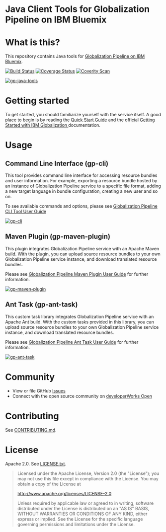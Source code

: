 <!--
/*  
 * Copyright IBM Corp. 2016
 *
 * Licensed under the Apache License, Version 2.0 (the "License");
 * you may not use this file except in compliance with the License.
 * You may obtain a copy of the License at
 *
 * http://www.apache.org/licenses/LICENSE-2.0
 *
 * Unless required by applicable law or agreed to in writing, software
 * distributed under the License is distributed on an "AS IS" BASIS,
 * WITHOUT WARRANTIES OR CONDITIONS OF ANY KIND, either express or implied.
 * See the License for the specific language governing permissions and
 * limitations under the License.
 */
-->
Java Client Tools for Globalization Pipeline on IBM Bluemix
==

# What is this?

This repository contains Java tools for
[Globalization Pipeline on IBM Bluemix](https://www.ng.bluemix.net/docs/services/GlobalizationPipeline/index.html).

[![Build Status](https://travis-ci.org/IBM-Bluemix/gp-java-tools.svg?branch=master)](https://travis-ci.org/IBM-Bluemix/gp-java-tools)
[![Coverage Status](https://coveralls.io/repos/github/IBM-Bluemix/gp-java-tools/badge.svg?branch=master)](https://coveralls.io/github/IBM-Bluemix/gp-java-tools?branch=master)
[![Coverity Scan](https://img.shields.io/coverity/scan/9398.svg)](https://scan.coverity.com/projects/ibm-bluemix-gp-java-tools)

[![gp-java-tools](https://img.shields.io/maven-central/v/com.ibm.g11n.pipeline/gp-java-tools.svg)](#)


# Getting started

To get started, you should familiarize yourself with the service itself. A good place
to begin is by reading the [Quick Start Guide](https://github.com/IBM-Bluemix/gp-common#quick-start-guide) and the official [Getting Started with IBM Globalization ](https://www.ng.bluemix.net/docs/services/GlobalizationPipeline/index.html)
documentation.

# Usage

## Command Line Interface (gp-cli)

This tool provides command line interface for accessing resource bundles and user
information. For example, exporting a resource bundle hosted by an instance
of Globalization Pipeline service to a specific file format, adding a new target
language in bundle configuration, creating a new user and so on.

To see available commands and options, please see [Globalization Pipeline CLI Tool User Guide](gp-cli/README.md)

[![gp-cli](https://img.shields.io/maven-central/v/com.ibm.g11n.pipeline/gp-cli.svg)](#)


## Maven Plugin (gp-maven-plugin)

This plugin integrates Globalization Pipeline service with an Apache Maven build.
With the plugin, you can upload source resource bundles to your own Globalization
Pipeline service instance, and download translated resource bundles.

Please see [Globalization Pipeline Maven Plugin User Guide](gp-maven-plugin/README.md) for further
information.

[![gp-maven-plugin](https://img.shields.io/maven-central/v/com.ibm.g11n.pipeline/gp-maven-plugin.svg)](#)


## Ant Task (gp-ant-task)

This custom task library integrates Globalization Pipeline service with an Apache
Ant build. With the custom tasks provided in this library, you can upload source resource
bundles to your own Globalization Pipeline service instance, and download translated
resource bundles.

Please see [Globalization Pipeline Ant Task User Guide](gp-ant-task/README.md) for further
information.

[![gp-ant-task](https://img.shields.io/maven-central/v/com.ibm.g11n.pipeline/gp-ant-task.svg)](#)


# Community

* View or file GitHub [Issues](https://github.com/IBM-Bluemix/gp-java-tools/issues)
* Connect with the open source community on [developerWorks Open](https://developer.ibm.com/open/ibm-bluemix-globalization-pipeline-service/)

# Contributing

See [CONTRIBUTING.md](CONTRIBUTING.md).

# License

Apache 2.0. See [LICENSE.txt](LICENSE.txt).

> Licensed under the Apache License, Version 2.0 (the "License");
> you may not use this file except in compliance with the License.
> You may obtain a copy of the License at
>
> http://www.apache.org/licenses/LICENSE-2.0
>
> Unless required by applicable law or agreed to in writing, software
> distributed under the License is distributed on an "AS IS" BASIS,
> WITHOUT WARRANTIES OR CONDITIONS OF ANY KIND, either express or implied.
> See the License for the specific language governing permissions and
> limitations under the License.

